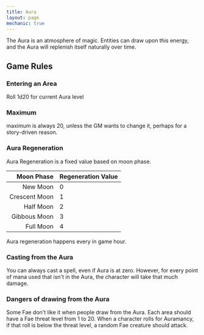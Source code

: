 ```yaml
---
title: Aura
layout: page
mechanic: true
---
```


The Aura is an atmosphere of magic. Entities can draw upon this energy, and the Aura will replenish itself naturally over time.

## Game Rules
### Entering an Area
Roll 1d20 for current Aura level

### Maximum
maximum is always 20, unless the GM wants to change it, perhaps for a story-driven reason.

### Aura Regeneration
Aura Regeneration is a fixed value based on moon phase.

|Moon Phase    |Regeneration Value|
|--:           |:--       |
|New Moon      |0         |
|Crescent Moon |1         |
|Half Moon     |2         |
|Gibbous Moon  |3         |
|Full Moon     |4         |

Aura regeneration happens every in game hour.

### Casting from the Aura
You can always cast a spell, even if Aura is at zero. However, for every point of mana used that isn't in the Aura, the character will take that much damage.

### Dangers of drawing from the Aura
Some Fae don't like it when people draw from the Aura. Each area should have a Fae threat level from 1 to 20. When a character rolls for Auramancy, if that roll is below the threat level, a random Fae creature should attack.
